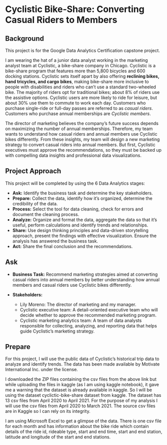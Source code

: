 # Cyclistic Bike-Share: Converting Casual Riders to Members

## Background

This project is for the Google Data Analytics Certification capstone project.

I am wearing the hat of a junior data analyst working in the marketing analyst team at Cyclistic, a bike-share company in Chicago. Cyclistic is a bike-share program that features more than 5,800 bicycles and 600 docking stations. Cyclistic sets itself apart by also offering **reclining bikes, hand tricycles, and cargo bikes**, making bike-share more inclusive to people with disabilities and riders who can’t use a standard two-wheeled bike. The majority of riders opt for traditional bikes; about 8% of riders use the assistive options. Cyclistic users are more likely to ride for leisure, but about 30% use them to commute to work each day. Customers who purchase single-ride or full-day passes are referred to as *casual riders*. Customers who purchase annual memberships are *Cyclistic members*.

The director of marketing believes the company’s future success depends on maximizing the number of annual memberships. Therefore, my team wants to understand how casual riders and annual members use Cyclistic bikes differently. From these insights, my team will design a new marketing strategy to convert casual riders into annual members. But first, Cyclistic executives must approve the recommendations, so they must be backed up with compelling data insights and professional data visualizations.

## Project Approach

This project will be completed by using the 6 Data Analytics stages:

* **Ask:** Identify the business task and determine the key stakeholders.
* **Prepare:** Collect the data, identify how it’s organized, determine the credibility of the data.
* **Process:** Select the tool for data cleaning, check for errors and document the cleaning process.
* **Analyze:** Organize and format the data, aggregate the data so that it’s useful, perform calculations and identify trends and relationships.
* **Share:** Use design thinking principles and data-driven storytelling approach, present the findings with effective visualization. Ensure the analysis has answered the business task.
* **Act:** Share the final conclusion and the recommendations.

## Ask

* **Business Task:** Recommend marketing strategies aimed at converting casual riders into annual members by better understanding how annual members and casual riders use Cyclistic bikes differently.

* **Stakeholders:**
    * Lily Moreno: The director of marketing and my manager.
    * Cyclistic executive team: A detail-oriented executive team who will decide whether to approve the recommended marketing program.
    * Cyclistic marketing analytics team: A team of data analysts responsible for collecting, analyzing, and reporting data that helps guide Cyclistic’s marketing strategy.

## Prepare 

For this project, I will use the public data of Cyclistic’s historical trip data to analyze and identify trends. The data has been made available by Motivate International Inc. under the license.

I downloaded the ZIP files containing the csv files from the above link but while uploading the files in kaggle (as I am using kaggle notebook), it gave me a warning that the dataset is already available in kaggle. So I will be using the dataset cyclictic-bike-share dataset from kaggle. The dataset has 13 csv files from April 2020 to April 2021. For the purpose of my analysis I will use the csv files from April 2020 to March 2021. The source csv files are in Kaggle so I can rely on its integrity.

I am using Microsoft Excel to get a glimpse of the data. There is one csv file for each month and has information about the bike ride which contain details of the ride id, rideable type, start and end time, start and end station, latitude and longitude of the start and end stations.


